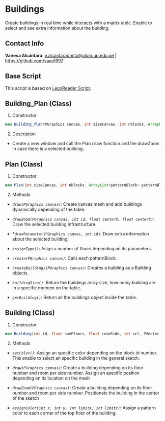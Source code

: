 # Buildings
Create buildings in real time while interacts with a matrix table. Enable to select and see extra information about the building.

## **Contact Info**
**Vanesa Alcántara**: v.alcantarapanta@alum.up.edu.pe | https://github.com/vaap1997 .

## **Base Script**
This script is based on  [LegoReader Script](https://github.com/vaap1997/CSL_Lima/tree/master/projects/LegoReader).

## **Building_Plan (Class)**
1. Constructor
```java
new Building_Plan(PGraphics canvas, int sizeCanvas, int nblocks, ArrayList<patternBlock> patternBlocks)
```
2. Description
- Create a new window and call the Plan draw function and the drawZoom in case there is a selected building.

## **Plan (Class)**
1. Constructor
```java
new Plan(int sizeCanvas, int nblocks, ArrayList<patternBlock> patternBlocks)
```
2. Methods
- *`draw(PGraphics canvas)`*: Create canvas mesh and add buildings dynamically depending of the table.

- *`drawZoom(PGraphics canvas, int id, float centerX, float centerY)`*: Draw the selected building infrastructure.

- *`drawParameter(PGraphics canvas, int id)`: Draw extra information about the selected building.

- *`assignType()`*: Asign a number of floors depending on its parameters.

- *`create(PGraphics canvas)`*: Calls each patternBlock.

- *`createBuildings(PGraphics canvas)`*: Creates a building as a Building objects.

- *`buildingSize()`*: Return the buildings array size, how many building are in a specific moment on the table.

- *`getBuilding()`*: Return all the buildings object inside the table.

## **Building (Class)**
1. Constructor
```java
new Building(int id, float numFloors, float roomSide, int scl, PVector loc, ArrayList<Cells> cells)
```
2. Methods
- *`setColor()`*: Assign an specific color depending on the block id number. This enable to select an specific building in the general sketch.

- *`draw(PGraphics canvas)`*: Create a building depending on its floor number and room per side number. Assign an specific position depending on its location on the mesh

- *`drawZoom(PGraphics canvas)`*: Create a building depending on its floor number and room per side number. Positionate the building in the center of the sketch


- *`assignColor(int x, int y, int limitX, int limitY)`*: Assign a pattern color to each corner of the top floor of the building.

